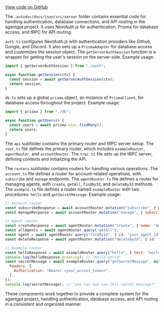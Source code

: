 [View code on GitHub](/.autodoc/docs/json/src/server)

The `.autodoc/docs/json/src/server` folder contains essential code for handling authentication, database connections, and API routing in the agentgpt project. It uses NextAuth.js for authentication, Prisma for database access, and tRPC for API routing.

`auth.ts` configures NextAuth.js with authentication providers like Github, Google, and Discord. It also sets up a `PrismaAdapter` for database access and customizes the session object. The `getServerAuthSession` function is a wrapper for getting the user's session on the server-side. Example usage:

```javascript
import { getServerAuthSession } from "./auth";

async function getSession(ctx) {
  const session = await getServerAuthSession(ctx);
  return session;
}
```

`db.ts` sets up a global `prisma` object, an instance of `PrismaClient`, for database access throughout the project. Example usage:

```javascript
import { prisma } from "./db";

async function getUsers() {
  const users = await prisma.user.findMany();
  return users;
}
```

The `api` subfolder contains the primary router and tRPC server setup. The `root.ts` file defines the primary router, which includes `exampleRouter`, `agentRouter`, and `accountRouter`. The `trpc.ts` file sets up the tRPC server, defining contexts and initializing the API.

The `routers` subfolder contains routers for handling various operations. The `account.ts` file defines a router for account-related operations, with `subscribe` and `manage` endpoints. The `agentRouter.ts` file defines a router for managing agents, with `create`, `getAll`, `findById`, and `deleteById` methods. The `example.ts` file defines a router named `exampleRouter` with two procedures: `hello` and `getSecretMessage`. Example usage:

```javascript
// Account router
const subscribeResponse = await accountRouter.mutation("subscribe", { planId: "your_plan_id" });
const manageResponse = await accountRouter.mutation("manage", { subscriptionId: "your_subscription_id" });

// Agent router
const createResponse = await agentRouter.mutation("create", { name: "Agent 1", goal: "Goal 1", tasks: [...] });
const allAgents = await agentRouter.query("getAll");
const agent = await agentRouter.query("findById", { id: "your_agent_id" });
const deleteResponse = await agentRouter.mutation("deleteById", { id: "your_agent_id" });

// Example router
const helloResponse = await exampleRouter.query("hello", { text: "world" });
console.log(helloResponse.greeting); // "Hello world"
const secretMessage = await exampleRouter.query("getSecretMessage", null, {
  headers: {
    Authorization: "Bearer <your_access_token>",
  },
});
console.log(secretMessage); // "you can now see this secret message!"
```

These components work together to provide a complete system for the agentgpt project, handling authentication, database access, and API routing in a consistent and organized manner.
